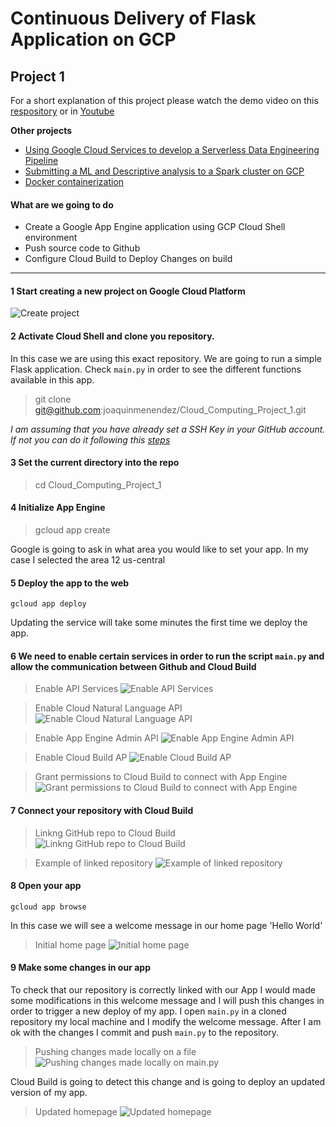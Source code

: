 # Continuous Delivery of Flask Application on GCP

## Project 1

For a short explanation of this project please watch the demo video on this [respository](./Demo_Continuous_Delivery_of_Flask_Application_on_GCP.mp4) or in [Youtube](https://youtu.be/8gUEr2N6Flg)

**Other projects**<br>
- [Using Google Cloud Services to develop a Serverless Data Engineering Pipeline](https://github.com/joaquinmenendez/Cloud_Computing_Project_4)
- [Submitting a ML and Descriptive analysis to a Spark cluster on GCP](https://github.com/joaquinmenendez/Cloud_Computing_Project_3)<br>
- [Docker containerization](https://github.com/joaquinmenendez/Cloud_Computing_Project_2)<br>


#### What are we going to do
- Create a Google App Engine application using GCP Cloud Shell environment
- Push source code to Github
- Configure Cloud Build to Deploy Changes on build
---

#### 1 Start creating a new project on Google Cloud Platform <br> 
![Create project](/Images/Slide1.JPG)

#### 2  Activate Cloud Shell and clone you repository.<br>
In this case we are using this exact repository. 
We are going to run a simple Flask application. Check `main.py` in order to see the different functions available in this app.<br>
> git clone git@github.com:joaquinmenendez/Cloud_Computing_Project_1.git

*I am assuming that you have already set a SSH Key in your GitHub account. If not you can do it following this [steps](https://docs.cloudera.com/documentation/director/latest/topics/director_gcp_config_tools.html)* 

#### 3 Set the current directory into the repo
> cd Cloud_Computing_Project_1

#### 4 Initialize App Engine
> gcloud app create

Google is going to ask in what area you would like to set your app. In my case I selected the area 12 us-central <br>

#### 5 Deploy the app to the web
`gcloud app deploy`

Updating the service will take some minutes the first time we deploy the app. <br>

#### 6 We need to enable certain services in order to run the script `main.py` and allow the communication between Github and Cloud Build

>Enable API Services
>![Enable API Services](/Images/Slide2.JPG 'Enable API Services')<br>

>Enable Cloud Natural Language API
>![Enable Cloud Natural Language API](/Images/Slide3.JPG 'Enable Cloud Natural Language API')<br>

>Enable App Engine Admin API
>![Enable App Engine Admin API](/Images/Slide5.JPG 'Enable App Engine Admin API')<br>

>Enable Cloud Build AP
>![Enable Cloud Build AP](/Images/Slide4.JPG 'Enable Cloud Build AP')<br>

>Grant permissions to Cloud Build to connect with App Engine
>![Grant permissions to Cloud Build to connect with App Engine](/Images/Slide6.JPG 'Grant permissions to Cloud Build to connect with App Engine')<br>

#### 7 Connect your repository with Cloud Build
>Linkng GitHub repo to Cloud Build
>![Linkng GitHub repo to Cloud Build](/Images/Slide7.JPG 'Linkng GitHub repo to Cloud Build')<br>

>Example of linked repository
>![Example of linked repository](/Images/Slide8.JPG 'Example of linked repository')<br>

#### 8 Open your app
`gcloud app browse`

In this case we will see a welcome message in our home page 'Hello World' <br>

>Initial home page
>![Initial home page](/Images/Slide9.JPG)

#### 9 Make some changes in our app

To check that our repository is correctly linked with our App I would made some modifications in this welcome message and I will push this changes in order to trigger a new deploy of my app.
I open `main.py` in a cloned repository my local machine and I modify the welcome message. After I am ok with the changes I commit and push `main.py` to the repository. <br>

> Pushing changes made locally on a file
> ![Pushing changes made locally on main.py](/Images/Slide10.JPG "Pushing changes made locally on main.py")

Cloud Build is going to detect this change and is going to deploy an updated version of my app. <br>
> Updated homepage
> ![Updated homepage](/Images/Slide11.JPG "Updated homepage")

